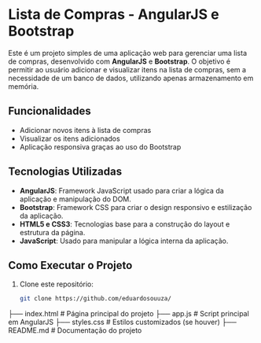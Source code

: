 # Lista de Compras - AngularJS e Bootstrap

Este é um projeto simples de uma aplicação web para gerenciar uma lista de compras, desenvolvido com **AngularJS** e **Bootstrap**. O objetivo é permitir ao usuário adicionar e visualizar itens na lista de compras, sem a necessidade de um banco de dados, utilizando apenas armazenamento em memória.

## Funcionalidades

- Adicionar novos itens à lista de compras
- Visualizar os itens adicionados
- Aplicação responsiva graças ao uso do Bootstrap

## Tecnologias Utilizadas

- **AngularJS**: Framework JavaScript usado para criar a lógica da aplicação e manipulação do DOM.
- **Bootstrap**: Framework CSS para criar o design responsivo e estilização da aplicação.
- **HTML5 e CSS3**: Tecnologias base para a construção do layout e estrutura da página.
- **JavaScript**: Usado para manipular a lógica interna da aplicação.

## Como Executar o Projeto

1. Clone este repositório:
   ```bash
   git clone https://github.com/eduardosouuza/

├── index.html        # Página principal do projeto
├── app.js            # Script principal em AngularJS
├── styles.css        # Estilos customizados (se houver)
├── README.md         # Documentação do projeto
